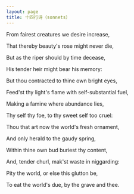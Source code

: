 ```yaml
---
layout: page
title: 十四行诗（sonnets）
---
```


From fairest creatures we desire increase,

That thereby beauty's rose might never die,

But as the riper should by time decease,

His tender heir might bear his memory:

But thou contracted to thine own bright eyes,

Feed'st thy light's flame with self-substantial fuel,

Making a famine where abundance lies,

Thy self thy foe, to thy sweet self too cruel:

Thou that art now the world's fresh ornament,

And only herald to the gaudy spring,

Within thine own bud buriest thy content,

And, tender churl, mak'st waste in niggarding:

Pity the world, or else this glutton be,

To eat the world's due, by the grave and thee.